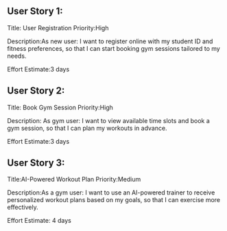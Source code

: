 ## User Story 1:
Title: User Registration
Priority:High

Description:As new user: I want to register online with my student ID and fitness preferences, so that I can start booking gym
sessions tailored to my needs.

Effort Estimate:3 days

## User Story 2:
Title: Book Gym Session
Priority:High

Description: As gym user: I want to view available time slots and book a gym session, so that I can plan my workouts in advance.

Effort Estimate:3 days

## User Story 3:
Title:AI-Powered Workout Plan
Priority:Medium

Description:As a gym user: I want to use an AI-powered trainer to receive personalized workout plans based on my goals,
so that I can exercise more effectively.

Effort Estimate: 4 days
